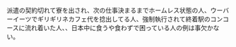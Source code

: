 派遣の契約切れて寮を出され、次の仕事決まるまでホームレス状態の人、ウーバーイーツでギリギリネカフェ代を捻出してる人、強制執行されて終着駅のコンコースに流れ着いた人、、日本中に食うや食わずで困っている人の例は事欠かない。

